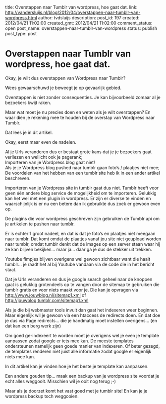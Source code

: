 title: Overstappen naar Tumblr van wordpress, hoe gaat dat.
link: http://vandersluijs.nl/blog/2012/04/overstappen-naar-tumblr-van-wordpress.html
author: tvdsluijs
description: 
post_id: 197
created: 2012/04/21 11:02:00
created_gmt: 2012/04/21 11:02:00
comment_status: open
post_name: overstappen-naar-tumblr-van-wordpress
status: publish
post_type: post

# Overstappen naar Tumblr van wordpress, hoe gaat dat.

Okay, je wilt dus overstappen van Wordpress naar Tumblr?  
  
Wees gewaarschuwd je beweegt je op gevaarlijk gebied.  
  
Overstappen is niet zonder consequenties. Je kan bijvoorbeeld zomaar al je bezoekers kwijt raken.  
  
Maar wat moet je nu precies doen en weten als je wilt overstappen? En waar dien je rekening mee te houden bij de overstap van Wordpress naar Tumblr.  
  
Dat lees je in dit artikel.  
  
Okay, eerst maar even de nadelen.  
  
Al je Urls veranderen dus er bestaat grote kans dat je je bezoekers gaat verliezen en wellicht ook je pagerank;  
Importeren van je Wordpress blog gaat niet!   
Als je je Wordpress blog pushed naar tumblr gaan foto’s / plaatjes niet mee;  
De voordelen van het hebben van een tumblr site heb ik in een ander artikel beschreven.  
  
Importeren van je Wordpress site in tumblr gaat dus niet. Tumblr heeft voor geen één andere blog service de mogelijkheid om te importeren. Gelukkig kan het wel met een plugin in wordpress. Er zijn er diverse te vinden en waarschijnlijk is er nu een betere dan ik gebruikte dus zoek er gewoon even op.  
  
De plugins die voor wordpress geschreven zijn gebruiken de Tumblr api om je artikelen te pushen naar tumblr.  
  
Er is echter 1 groot nadeel, en dat is dat je foto’s en plaatjes niet meegaan naar tumblr. Dat komt omdat de plaatjes vanaf jou site niet geupload worden naar tumblr, omdat tumblr denkt dat de images op een server staan waar hij ze kan blijven bekijken… maar ja… daar ga je dus de stekker uit trekken.  
  
Youtube fimpjes blijven overigens wel gewoon zichtbaar want die haalt tumblr… je raadt het al bij Youtube vandaan via de code die in het bericht staat.  
  
Dat je Urls veranderen en dus je google search geheel naar de knoppen gaat is gelukkig grotendeels op te vangen door de sitemap te gebruiken die tumblr gratis en voor niets maakt voor je. Die kan je opvragen via <http://www.jouwblog.nl/sitemap1.xml> of <http://jouwblog.tumblr.com/sitemap1.xml>  
  
Als je die bij webmaster tools invult dan gaat het indexeren weer beginnen. Maar eigenlijk wil je gewoon via een htaccess de redirects doen. En dat doe je dus via Page redirects… die je handmatig moet instellen overigens… (en dat kan een berg werk zijn)  
  
Om goed ge-indexeert te worden moet je overigens wel je even je template aanpassen zodat google er iets mee kan. De meeste templates ondersteunen namelijk geen goede manier van indexeren. Of beter gezegd, de templates renderen niet juist alle informatie zodat google er eigenlijk niets mee kan.  
  
In dit artikel kan je vinden hoe je het beste je template kan aanpassen.  
  
Een andere gouden tip… maak een backup van je wordpress site voordat je echt alles weggooit. Misschien wil je ooit nog terug ;-)  
  
Maar als je doorzet komt het vast goed met je tumblr site! En kan je je wordpress backup toch weggooien.